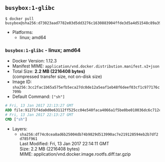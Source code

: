 ## `busybox:1-glibc`

```console
$ docker pull busybox@sha256:d73023aad7782e03d5dd3276c1630883904ffde3d5a4d51548c89a3970e200c9
```

-	Platforms:
	-	linux; amd64

### `busybox:1-glibc` - linux; amd64

-	Docker Version: 1.12.3
-	Manifest MIME: `application/vnd.docker.distribution.manifest.v2+json`
-	Total Size: **2.2 MB (2216408 bytes)**  
	(compressed transfer size, not on-disk size)
-	Image ID: `sha256:3cc2fac1b65a575efb5eca27dc0de12a5eaf1eb48f6deef03cf1c977176c709b`
-	Default Command: `["sh"]`

```dockerfile
# Fri, 13 Jan 2017 22:13:27 GMT
ADD file:91271f4da0d0e63112ff525cc04e540faca4066a1f5be0be010036dc6c712cdb in / 
# Fri, 13 Jan 2017 22:13:27 GMT
CMD ["sh"]
```

-	Layers:
	-	`sha256:df74c0cea8ad6b25004db74b9829d513990ac7e219128594eb2b7df2d785f961`  
		Last Modified: Fri, 13 Jan 2017 22:14:11 GMT  
		Size: 2.2 MB (2216408 bytes)  
		MIME: application/vnd.docker.image.rootfs.diff.tar.gzip

